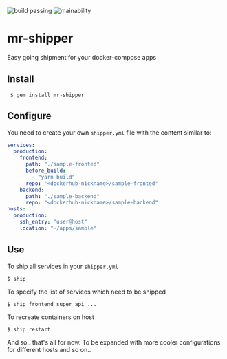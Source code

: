 ![build passing](https://travis-ci.org/elhowm/mr-shipper.svg)
![mainability](https://api.codeclimate.com/v1/badges/7eaae5a0f936c94953b8/maintainability)

# mr-shipper
Easy going shipment for your docker-compose apps

## Install

` $ gem install mr-shipper`

## Configure

You need to create your own `shipper.yml` file with the content similar to:

```yaml
services:
  production:
    frontend:
      path: "./sample-fronted"
      before_build:
        - "yarn build"
      repo: "<dockerhub-nickname>/sample-fronted"
    backend:
      path: "./sample-backend"
      repo: "<dockerhub-nickname>/sample-backend"
hosts:
  production:
    ssh_entry: "user@host"
    location: "~/apps/sample"
```

## Use

To ship all services in your `shipper.yml`

`$ ship`

To specify the list of services which need to be shipped

`$ ship frontend super_api ...`

To recreate containers on host

`$ ship restart`

And so.. that's all for now. 
To be expanded with more cooler configurations for different hosts and so on..
